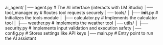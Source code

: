 ai_agent/
│── agent.py # The AI interface (interacts with LM Studio)
│── tool_manager.py # Routes tool requests securely
│── tools/
│ ├── **init**.py # Initializes the tools module
│ ├── calculator.py # Implements the calculator tool
│ ├── weather.py # Implements the weather tool
│── utils/
│ ├── security.py # Implements input validation and execution safety
│── config.py # Stores settings like API keys
│── main.py # Entry point to run the AI assistant
